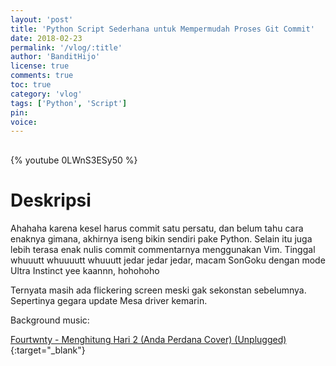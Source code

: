 ```yaml
---
layout: 'post'
title: 'Python Script Sederhana untuk Mempermudah Proses Git Commit'
date: 2018-02-23
permalink: '/vlog/:title'
author: 'BanditHijo'
license: true
comments: true
toc: true
category: 'vlog'
tags: ['Python', 'Script']
pin:
voice:
---
```


<div style="margin-top:30px;"></div>

{% youtube 0LWnS3ESy50 %}

# Deskripsi

Ahahaha karena kesel harus commit satu persatu, dan belum tahu cara enaknya gimana, akhirnya iseng bikin sendiri pake Python.
Selain itu juga lebih terasa enak nulis commit commentarnya menggunakan Vim. Tinggal whuuutt whuuuutt whuuutt jedar jedar jedar, macam SonGoku dengan mode Ultra Instinct yee kaannn, hohohoho

Ternyata masih ada flickering screen meski gak sekonstan sebelumnya. Sepertinya gegara update Mesa driver kemarin.

Background music:

[Fourtwnty - Menghitung Hari 2 (Anda Perdana Cover) (Unplugged)](https://youtu.be/OcKMXMPl3uY){:target="_blank"}
